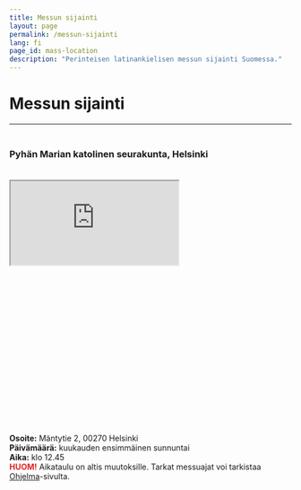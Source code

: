 ```yaml
---
title: Messun sijainti
layout: page
permalink: /messun-sijainti
lang: fi
page_id: mass-location
description: "Perinteisen latinankielisen messun sijainti Suomessa."
---
```


# Messun sijainti

---

<h3 style="padding-top: 1.25rem;">Pyhän Marian katolinen seurakunta, Helsinki</h3>

<div class="relative max-w-4xl" style="padding-top: 1.25rem;">
    <div class="relative w-full h-0 map-container" style="padding-bottom: 56.25%;">
        <iframe src="https://www.google.com/maps/embed?pb=!1m18!1m12!1m3!1d458.71386727949596!2d24.900370748655927!3d60.191657403450876!2m3!1f0!2f0!3f0!3m2!1i1024!2i768!4f13.1!3m3!1m2!1s0x46920a1e63b81bb7%3A0x38a93a6492e62ab7!2sSt.%20Mary%20Catholic%20Parish!5e0!3m2!1sen!2sfi!4v1757174435367!5m2!1sen!2sfi" 
                class="absolute top-0 left-0 w-full h-full border-0" 
                allowfullscreen="" loading="lazy" referrerpolicy="no-referrer-when-downgrade"></iframe>
    </div>
</div>

<style>
.map-container {
    max-height: 28.125rem; /* 450px in rem */
}
@media (max-width: 640px) {
    .map-container {
        padding-bottom: 75% !important;
        max-height: 20rem; /* 320px in rem for mobile */
    }
}
@media (min-width: 641px) {
    .map-container {
        padding-bottom: 56.25% !important;
        max-height: 28.125rem; /* 450px in rem for desktop */
    }
}
</style>

**Osoite:** Mäntytie 2, 00270 Helsinki\
**Päivämäärä:** kuukauden ensimmäinen sunnuntai\
**Aika:** klo 12.45\
**<span style="color: #dc2626;">HUOM!</span>** Aikataulu on altis muutoksille. Tarkat messuajat voi tarkistaa [Ohjelma](/ohjelma)-sivulta.